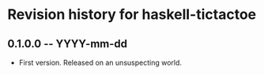 # Revision history for haskell-tictactoe

## 0.1.0.0 -- YYYY-mm-dd

* First version. Released on an unsuspecting world.
